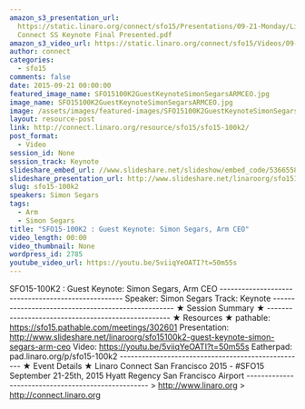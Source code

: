 ```yaml
---
amazon_s3_presentation_url:
  https://static.linaro.org/connect/sfo15/Presentations/09-21-Monday/Linaro
  Connect SS Keynote Final Presented.pdf
amazon_s3_video_url: https://static.linaro.org/connect/sfo15/Videos/09-21-Monday/SFO15-100K1%20and%20K2%20-%20Keynotes%20George%20Grey%20Linaro%20CEO%20and%20%20Keynote%20Simon%20Segars%20ARM%20CEO.mp4
author: connect
categories:
  - sfo15
comments: false
date: 2015-09-21 00:00:00
featured_image_name: SFO15100K2GuestKeynoteSimonSegarsARMCEO.jpg
image_name: SFO15100K2GuestKeynoteSimonSegarsARMCEO.jpg
image: /assets/images/featured-images/SFO15100K2GuestKeynoteSimonSegarsARMCEO.jpg
layout: resource-post
link: http://connect.linaro.org/resource/sfo15/sfo15-100k2/
post_format:
  - Video
session_id: None
session_track: Keynote
slideshare_embed_url: //www.slideshare.net/slideshow/embed_code/53665585
slideshare_presentation_url: http://www.slideshare.net/linaroorg/sfo15100k2-guest-keynote-simon-segars-arm-ceo
slug: sfo15-100k2
speakers: Simon Segars
tags:
  - Arm
  - Simon Segars
title: "SFO15-100K2 : Guest Keynote: Simon Segars, Arm CEO"
video_length: 00:00
video_thumbnail: None
wordpress_id: 2785
youtube_video_url: https://youtu.be/5viiqYeOATI?t=50m55s
---
```


SFO15-100K2 : Guest Keynote: Simon Segars, Arm CEO --------------------------------------------------- Speaker: Simon Segars Track: Keynote --------------------------------------------------- ★ Session Summary ★ --------------------------------------------------- ★ Resources ★ pathable: https://sfo15.pathable.com/meetings/302601 Presentation: http://www.slideshare.net/linaroorg/sfo15100k2-guest-keynote-simon-segars-arm-ceo Video: https://youtu.be/5viiqYeOATI?t=50m55s Eatherpad: pad.linaro.org/p/sfo15-100k2 --------------------------------------------------- ★ Event Details ★ Linaro Connect San Francisco 2015 - #SFO15 September 21-25th, 2015 Hyatt Regency San Francisco Airport --------------------------------------------------- > http://www.linaro.org > http://connect.linaro.org
